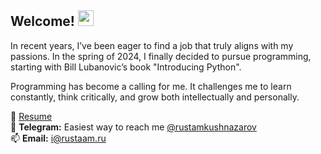 ## Welcome! <img src="https://media.giphy.com/media/hvRJCLFzcasrR4ia7z/giphy.gif" width="25px">

In recent years, I’ve been eager to find a job that truly aligns with my passions. In the spring of 2024, I finally decided to pursue programming, starting with Bill Lubanovic’s book "Introducing Python".

Programming has become a calling for me. It challenges me to learn constantly, think critically, and grow both intellectually and personally.

📄 [Resume](https://github.com/Rust-it/certificates/blob/main/Resume_Python_Developer_Kushnazarov_Rustam.pdf "Resume")  
📩 **Telegram:** Easiest way to reach me [@rustamkushnazarov](https://t.me/rustamkushnazarov "Telegram")  
📫 **Email:** [i@rustaam.ru](mailto:i@rustaam.ru "Email")
